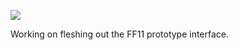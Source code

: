 ![](https://db-feed.s3.amazonaws.com/legacy/Screen_Shot_2019_04_19_at_2_29_26_PM-1555698642331.png)

Working on fleshing out the FF11 prototype interface.
